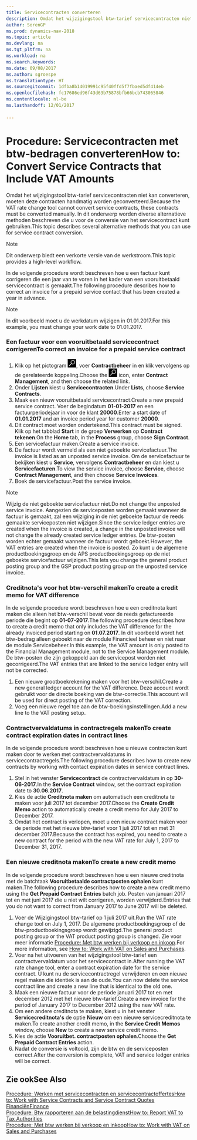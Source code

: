 ```yaml
---
title: Servicecontracten converteren
description: Omdat het wijzigingstool btw-tarief servicecontracten niet kan converteren, moeten deze contracten handmatig worden geconverteerd. In dit onderwerp worden diverse alternatieve methoden beschreven die u voor de conversie van het servicecontract kunt gebruiken.
author: SorenGP
ms.prod: dynamics-nav-2018
ms.topic: article
ms.devlang: na
ms.tgt_pltfrm: na
ms.workload: na
ms.search.keywords: 
ms.date: 09/08/2017
ms.author: sgroespe
ms.translationtype: HT
ms.sourcegitcommit: 1dfba8b14019991c95f40ffd5f7fbaed5df414eb
ms.openlocfilehash: fc17686ed96f43d63b75878bfb66bcb743065846
ms.contentlocale: nl-be
ms.lasthandoff: 12/01/2017

---
```

# <a name="how-to-convert-service-contracts-that-include-vat-amounts"></a><span data-ttu-id="38f5c-104">Procedure: Servicecontracten met btw-bedragen converteren</span><span class="sxs-lookup"><span data-stu-id="38f5c-104">How to: Convert Service Contracts that Include VAT Amounts</span></span>
<span data-ttu-id="38f5c-105">Omdat het wijzigingstool btw-tarief servicecontracten niet kan converteren, moeten deze contracten handmatig worden geconverteerd.</span><span class="sxs-lookup"><span data-stu-id="38f5c-105">Because the VAT rate change tool cannot convert service contracts, these contracts must be converted manually.</span></span> <span data-ttu-id="38f5c-106">In dit onderwerp worden diverse alternatieve methoden beschreven die u voor de conversie van het servicecontract kunt gebruiken.</span><span class="sxs-lookup"><span data-stu-id="38f5c-106">This topic describes several alternative methods that you can use for service contract conversion.</span></span>  

> [!NOTE]  
>  <span data-ttu-id="38f5c-107">Dit onderwerp biedt een verkorte versie van de werkstroom.</span><span class="sxs-lookup"><span data-stu-id="38f5c-107">This topic provides a high-level workflow.</span></span>  

 <span data-ttu-id="38f5c-108">In de volgende procedure wordt beschreven hoe u een factuur kunt corrigeren die een jaar van te voren in het kader van een vooruitbetaald servicecontract is gemaakt.</span><span class="sxs-lookup"><span data-stu-id="38f5c-108">The following procedure describes how to correct an invoice for a prepaid service contact that has been created a year in advance.</span></span>  

> [!NOTE]  
>  <span data-ttu-id="38f5c-109">In dit voorbeeld moet u de werkdatum wijzigen in 01.01.2017.</span><span class="sxs-lookup"><span data-stu-id="38f5c-109">For this example, you must change your work date to 01.01.2017.</span></span>  

### <a name="to-correct-an-invoice-for-a-prepaid-service-contract"></a><span data-ttu-id="38f5c-110">Een factuur voor een vooruitbetaald servicecontract corrigeren</span><span class="sxs-lookup"><span data-stu-id="38f5c-110">To correct an invoice for a prepaid service contract</span></span>  
1. <span data-ttu-id="38f5c-111">Klik op het pictogram ![Zoeken naar pagina of rapport](media/ui-search/search_small.png "pictogram Zoeken naar pagina of rapport"), voer **Contractbeheer** in en klik vervolgens op de gerelateerde koppeling.</span><span class="sxs-lookup"><span data-stu-id="38f5c-111">Choose the ![Search for Page or Report](media/ui-search/search_small.png "Search for Page or Report icon") icon, enter **Contract Management**, and then choose the related link.</span></span>  
2. <span data-ttu-id="38f5c-112">Onder **Lijsten** kiest u **Servicecontracten**.</span><span class="sxs-lookup"><span data-stu-id="38f5c-112">Under **Lists**, choose **Service Contracts**.</span></span>  
3. <span data-ttu-id="38f5c-113">Maak een nieuw vooruitbetaald servicecontract.</span><span class="sxs-lookup"><span data-stu-id="38f5c-113">Create a new prepaid service contract.</span></span> <span data-ttu-id="38f5c-114">Voer de begindatum **01-01-2017** en een factuurperiodejaar in voor de klant **20000**.</span><span class="sxs-lookup"><span data-stu-id="38f5c-114">Enter a start date of **01.01.2017** and an invoice period year for customer **20000**.</span></span>  
4. <span data-ttu-id="38f5c-115">Dit contract moet worden ondertekend.</span><span class="sxs-lookup"><span data-stu-id="38f5c-115">This contract must be signed.</span></span> <span data-ttu-id="38f5c-116">Klik op het tabblad **Start** in de groep **Verwerken** op **Contract tekenen**.</span><span class="sxs-lookup"><span data-stu-id="38f5c-116">On the **Home** tab, in the **Process** group, choose **Sign Contract**.</span></span>  
5. <span data-ttu-id="38f5c-117">Een servicefactuur maken.</span><span class="sxs-lookup"><span data-stu-id="38f5c-117">Create a service invoice.</span></span>
6. <span data-ttu-id="38f5c-118">De factuur wordt vermeld als een niet geboekte servicefactuur.</span><span class="sxs-lookup"><span data-stu-id="38f5c-118">The invoice is listed as an unposted service invoice.</span></span> <span data-ttu-id="38f5c-119">Om de servicefactuur te bekijken kiest u **Service**, vervolgens **Contractbeheer** en dan kiest u **Servicefacturen**.</span><span class="sxs-lookup"><span data-stu-id="38f5c-119">To view the service invoice, choose **Service**, choose **Contract Management**, and then choose **Service Invoices**.</span></span>  
7. <span data-ttu-id="38f5c-120">Boek de servicefactuur.</span><span class="sxs-lookup"><span data-stu-id="38f5c-120">Post the service invoice.</span></span>  

> [!NOTE]  
>  <span data-ttu-id="38f5c-121">Wijzig de niet geboekte servicefactuur niet.</span><span class="sxs-lookup"><span data-stu-id="38f5c-121">Do not change the unposted service invoice.</span></span> <span data-ttu-id="38f5c-122">Aangezien de serviceposten worden gemaakt wanneer de factuur is gemaakt, zal een wijziging in de niet geboekte factuur de reeds gemaakte serviceposten niet wijzigen.</span><span class="sxs-lookup"><span data-stu-id="38f5c-122">Since the service ledger entries are created when the invoice is created, a change in the unposted invoice will not change the already created service ledger entries.</span></span> <span data-ttu-id="38f5c-123">De btw-posten worden echter gemaakt wanneer de factuur wordt geboekt.</span><span class="sxs-lookup"><span data-stu-id="38f5c-123">However, the VAT entries are created when the invoice is posted.</span></span> <span data-ttu-id="38f5c-124">Zo kunt u de algemene productboekingsgroep en de APS productboekingsgroep op de niet geboekte servicefactuur wijzigen.</span><span class="sxs-lookup"><span data-stu-id="38f5c-124">This lets you change the general product posting group and the GSP product posting group on the unposted service invoice.</span></span>  

### <a name="to-create-a-credit-memo-for-vat-difference"></a><span data-ttu-id="38f5c-125">Creditnota's voor het btw-verschil maken</span><span class="sxs-lookup"><span data-stu-id="38f5c-125">To create a credit memo for VAT difference</span></span>  
<span data-ttu-id="38f5c-126">In de volgende procedure wordt beschreven hoe u een creditnota kunt maken die alleen het btw-verschil bevat voor de reeds gefactureerde periode die begint op **01-07-2017**.</span><span class="sxs-lookup"><span data-stu-id="38f5c-126">The following procedure describes how to create a credit memo that only includes the VAT difference for the already invoiced period starting on **01.07.2017**.</span></span> <span data-ttu-id="38f5c-127">In dit voorbeeld wordt het btw-bedrag alleen geboekt naar de module Financieel beheer en niet naar de module Servicebeheer.</span><span class="sxs-lookup"><span data-stu-id="38f5c-127">In this example, the VAT amount is only posted to the Financial Management module, not to the Service Management module.</span></span> <span data-ttu-id="38f5c-128">De btw-posten die zijn gekoppeld aan de servicepost worden niet gecorrigeerd.</span><span class="sxs-lookup"><span data-stu-id="38f5c-128">The VAT entries that are linked to the service ledger entry will not be corrected.</span></span>  

1. <span data-ttu-id="38f5c-129">Een nieuwe grootboekrekening maken voor het btw-verschil.</span><span class="sxs-lookup"><span data-stu-id="38f5c-129">Create a new general ledger account for the VAT difference.</span></span> <span data-ttu-id="38f5c-130">Deze account wordt gebruikt voor de directe boeking van de btw-correctie.</span><span class="sxs-lookup"><span data-stu-id="38f5c-130">This account will be used for direct posting of the VAT correction.</span></span>  
2. <span data-ttu-id="38f5c-131">Voeg een nieuwe regel toe aan de btw-boekingsinstellingen.</span><span class="sxs-lookup"><span data-stu-id="38f5c-131">Add a new line to the VAT posting setup.</span></span>  

### <a name="to-create-contract-expiration-dates-in-contract-lines"></a><span data-ttu-id="38f5c-132">Contractvervaldatums in contractregels maken</span><span class="sxs-lookup"><span data-stu-id="38f5c-132">To create contract expiration dates in contract lines</span></span>  
<span data-ttu-id="38f5c-133">In de volgende procedure wordt beschreven hoe u nieuwe contracten kunt maken door te werken met contractvervaldatums in servicecontractregels.</span><span class="sxs-lookup"><span data-stu-id="38f5c-133">The following procedure describes how to create new contracts by working with contact expiration dates in service contract lines.</span></span>  

1. <span data-ttu-id="38f5c-134">Stel in het venster **Servicecontract** de contractvervaldatum in op **30-06-2017**.</span><span class="sxs-lookup"><span data-stu-id="38f5c-134">In the **Service Contract** window, set the contract expiration date to **30.06.2017**.</span></span>  
2. <span data-ttu-id="38f5c-135">Kies de actie **Creditnota maken** om automatisch een creditnota te maken voor juli 2017 tot december 2017.</span><span class="sxs-lookup"><span data-stu-id="38f5c-135">Choose the **Create Credit Memo** action to automatically create a credit memo for July 2017 to December 2017.</span></span>  
3. <span data-ttu-id="38f5c-136">Omdat het contract is verlopen, moet u een nieuw contract maken voor de periode met het nieuwe btw-tarief voor 1 juli 2017 tot en met 31 december 2017.</span><span class="sxs-lookup"><span data-stu-id="38f5c-136">Because the contract has expired, you need to create a new contract for the period with the new VAT rate for July 1, 2017 to December 31, 2017.</span></span>  

### <a name="to-create-a-new-credit-memo"></a><span data-ttu-id="38f5c-137">Een nieuwe creditnota maken</span><span class="sxs-lookup"><span data-stu-id="38f5c-137">To create a new credit memo</span></span>  
<span data-ttu-id="38f5c-138">In de volgende procedure wordt beschreven hoe u een nieuwe creditnota met de batchtaak **Vooruitbetaalde contractposten ophalen** kunt maken.</span><span class="sxs-lookup"><span data-stu-id="38f5c-138">The following procedure describes how to create a new credit memo using the **Get Prepaid Contract Entries** batch job.</span></span> <span data-ttu-id="38f5c-139">Posten van januari 2017 tot en met juni 2017 die u niet wilt corrigeren, worden verwijderd.</span><span class="sxs-lookup"><span data-stu-id="38f5c-139">Entries that you do not want to correct from January 2017 to June 2017 will be deleted.</span></span>  

1. <span data-ttu-id="38f5c-140">Voer de Wijzigingstool btw-tarief op 1 juli 2017 uit.</span><span class="sxs-lookup"><span data-stu-id="38f5c-140">Run the VAT rate change tool on July 1, 2017.</span></span> <span data-ttu-id="38f5c-141">De algemene productboekingsgroep of de btw-productboekingsgroep wordt gewijzigd.</span><span class="sxs-lookup"><span data-stu-id="38f5c-141">The general product posting group or the VAT product posting group is changed.</span></span> <span data-ttu-id="38f5c-142">Zie voor meer informatie [Procedure: Met btw werken bij verkoop en inkoop](finance-work-with-vat.md).</span><span class="sxs-lookup"><span data-stu-id="38f5c-142">For more information, see [How to: Work with VAT on Sales and Purchases](finance-work-with-vat.md).</span></span>  
2. <span data-ttu-id="38f5c-143">Voer na het uitvoeren van het wijzigingstool btw-tarief een contractvervaldatum voor het servicecontract in.</span><span class="sxs-lookup"><span data-stu-id="38f5c-143">After running the VAT rate change tool, enter a contract expiration date for the service contract.</span></span> <span data-ttu-id="38f5c-144">U kunt nu de servicecontractregel verwijderen en een nieuwe regel maken die identiek is aan de oude.</span><span class="sxs-lookup"><span data-stu-id="38f5c-144">You can now delete the service contract line and create a new line that is identical to the old one.</span></span>  
3. <span data-ttu-id="38f5c-145">Maak een nieuwe factuur voor de periode januari 2017 tot en met december 2012 met het nieuwe btw-tarief.</span><span class="sxs-lookup"><span data-stu-id="38f5c-145">Create a new invoice for the period of January 2017 to December 2012 using the new VAT rate.</span></span>  
4. <span data-ttu-id="38f5c-146">Om een andere creditnota te maken, kiest u in het venster **Servicecreditnota's** de optie **Nieuw** om een nieuwe servicecreditnota te maken.</span><span class="sxs-lookup"><span data-stu-id="38f5c-146">To create another credit memo, in the **Service Credit Memos** window, choose **New** to create a new service credit memo.</span></span>  
5. <span data-ttu-id="38f5c-147">Kies de actie **Vooruitbet. contractposten ophalen**.</span><span class="sxs-lookup"><span data-stu-id="38f5c-147">Choose the **Get Prepaid Contract Entries** action.</span></span>  
6. <span data-ttu-id="38f5c-148">Nadat de conversie is voltooid, zijn de btw en de serviceposten correct.</span><span class="sxs-lookup"><span data-stu-id="38f5c-148">After the conversion is complete, VAT and service ledger entries will be correct.</span></span>  

## <a name="see-also"></a><span data-ttu-id="38f5c-149">Zie ook</span><span class="sxs-lookup"><span data-stu-id="38f5c-149">See Also</span></span>  
[<span data-ttu-id="38f5c-150">Procedure: Werken met servicecontracten en servicecontractoffertes</span><span class="sxs-lookup"><span data-stu-id="38f5c-150">How to: Work with Service Contracts and Service Contract Quotes</span></span>](service-how-to-create-service-contracts-and-service-contract-quotes.md)  
[<span data-ttu-id="38f5c-151">Financiën</span><span class="sxs-lookup"><span data-stu-id="38f5c-151">Finance</span></span>](finance.md)  
[<span data-ttu-id="38f5c-152">Procedure: Btw rapporteren aan de belastingdienst</span><span class="sxs-lookup"><span data-stu-id="38f5c-152">How to: Report VAT to Tax Authorities</span></span>](finance-how-report-vat.md)  
[<span data-ttu-id="38f5c-153">Procedure: Met btw werken bij verkoop en inkoop</span><span class="sxs-lookup"><span data-stu-id="38f5c-153">How to: Work with VAT on Sales and Purchases</span></span>](finance-work-with-vat.md)  

